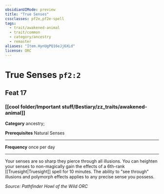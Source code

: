 ```yaml
---
obsidianUIMode: preview
title: "True Senses"
cssclasses: pf2e,pf2e-spell
tags:
  - trait/awakened-animal
  - trait/common
  - category/ancestry
  - remaster
aliases: "Item.HynUgPQ16eJj6XLd"
license: ORC
---
```

# True Senses `pf2:2`
## Feat 17
### [[cool folder/Important stuff/Bestiary/zz_traits/awakened-animal]]

**Category** ancestry; 



**Prerequisites** Natural Senses
* * *
**Frequency** once per day

* * *

Your senses are so sharp they pierce through all illusions. You can heighten your senses to non-magically gain the effects of a 6th-rank [[Truesight|Truesight]] spell for 10 minutes. The ability to "see through" illusions and polymorph effects applies to any precise sense you possess.

*Source: Pathfinder Howl of the Wild*
*ORC*